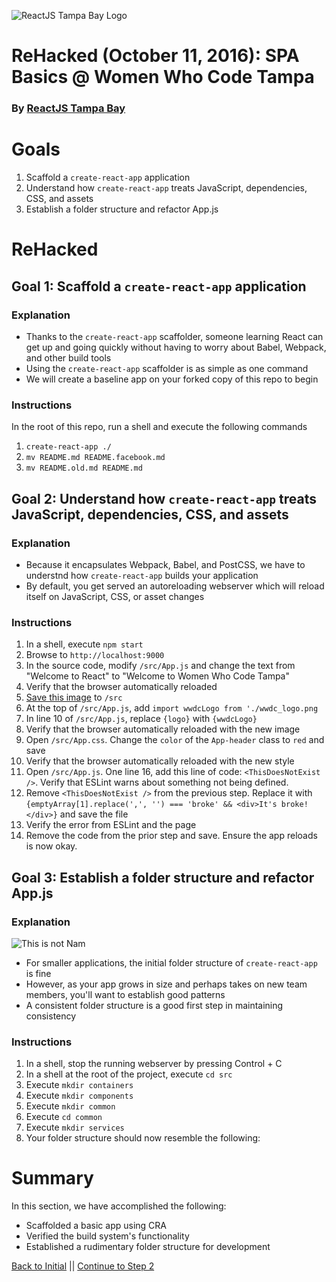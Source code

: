 ![ReactJS Tampa Bay Logo](https://avatars2.githubusercontent.com/u/18738421?v=3&s=200)

# ReHacked (October 11, 2016): SPA Basics @ Women Who Code Tampa
### By [ReactJS Tampa Bay](http://www.meetup.com/ReactJS-Tampa-Bay/)


# Goals

1. Scaffold a `create-react-app` application
1. Understand how `create-react-app` treats JavaScript, dependencies, CSS, and assets
1. Establish a folder structure and refactor App.js

# ReHacked

## Goal 1: Scaffold a `create-react-app` application

### Explanation

* Thanks to the `create-react-app` scaffolder, someone learning React can get up and going quickly without having to worry about Babel, Webpack, and other build tools
* Using the `create-react-app` scaffolder is as simple as one command
* We will create a baseline app on your forked copy of this repo to begin

### Instructions

In the root of this repo, run a shell and execute the following commands

1. `create-react-app ./`
1. `mv README.md README.facebook.md`
1. `mv README.old.md README.md`

## Goal 2: Understand how `create-react-app` treats JavaScript, dependencies, CSS, and assets

### Explanation

* Because it encapsulates Webpack, Babel, and PostCSS, we have to understnd how `create-react-app` builds your application
* By default, you get served an autoreloading webserver which will reload itself on JavaScript, CSS, or asset changes


### Instructions

1. In a shell, execute `npm start`
1. Browse to `http://localhost:9000`
1. In the source code, modify `/src/App.js` and change the text from "Welcome to React" to "Welcome to Women Who Code Tampa"
1. Verify that the browser automatically reloaded
1. [Save this image](http://TODO/logo/of/WWDC) to `/src`
1. At the top of `/src/App.js`, add `import wwdcLogo from './wwdc_logo.png`
1. In line 10 of `/src/App.js`, replace `{logo}` with `{wwdcLogo}`
1. Verify that the browser automatically reloaded with the new image
1. Open `/src/App.css`.  Change the `color` of the `App-header` class to `red` and save
1. Verify that the browser automatically reloaded with the new style
1. Open `/src/App.js`. One line 16, add this line of code: `<ThisDoesNotExist />`. Verify that ESLint warns about something not being defined.
1. Remove `<ThisDoesNotExist />` from the previous step.  Replace it with `{emptyArray[1].replace(',', '') === 'broke' && <div>It's broke!</div>}` and save the file
1. Verify the error from ESLint and the page
1. Remove the code from the prior step and save.  Ensure the app reloads is now okay.

## Goal 3: Establish a folder structure and refactor App.js

### Explanation

![This is not Nam](https://cdn.meme.am/instances/66620351.jpg)

* For smaller applications, the initial folder structure of `create-react-app` is fine
* However, as your app grows in size and perhaps takes on new team members, you'll want to establish good patterns
* A consistent folder structure is a good first step in maintaining consistency

### Instructions

1. In a shell, stop the running webserver by pressing Control + C
1. In a shell at the root of the project, execute `cd src`
1. Execute `mkdir containers`
1. Execute `mkdir components`
1. Execute `mkdir common`
1. Execute `cd common`
1. Execute `mkdir services`
1. Your folder structure should now resemble the following:



# Summary

In this section, we have accomplished the following:

* Scaffolded a basic app using CRA
* Verified the build system's functionality
* Established a rudimentary folder structure for development


[Back to Initial](https://github.com/reactjstampabay/rehacked-spa-basics-wwc/tree/initial) || [Continue to Step 2](https://github.com/reactjstampabay/rehacked-spa-basics-wwc/tree/step-2)